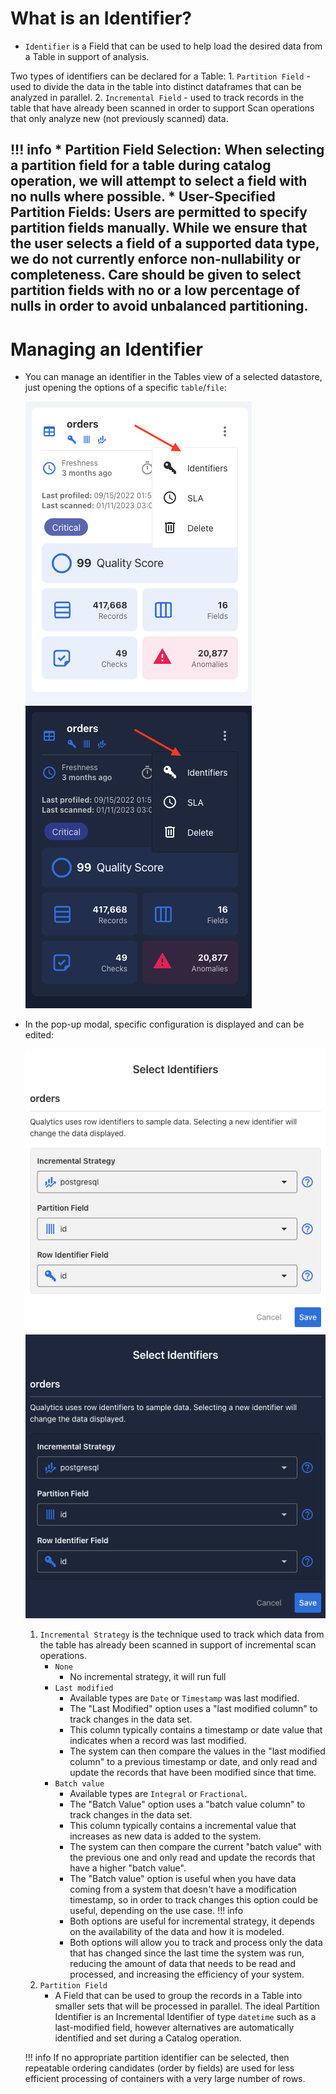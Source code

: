 # What is an Identifier?

* `Identifier` is a Field that can be used to help load the desired data from a Table in support of analysis. 

Two types of identifiers can be declared for a Table:
    1. `Partition Field` - used to divide the data in the table into distinct dataframes that can be analyzed in parallel.
    2. `Incremental Field` - used to track records in the table that have already been scanned in order to support Scan operations that only analyze new (not previously scanned) data.


!!! info
    * **Partition Field Selection**: When selecting a partition field for a table during catalog operation, we will attempt to select a field with no nulls where possible. 
    * **User-Specified Partition Fields**: Users are permitted to specify partition fields manually. While we ensure that the user selects a field of a supported data type, we do not currently enforce non-nullability or completeness. Care should be given to select partition fields with no or a low percentage of nulls in order to avoid unbalanced partitioning.
---

# Managing an Identifier

* You can manage an identifier in the Tables view of a selected datastore, just opening the options of a specific `table`/`file`:
 
    ![Screenshot](../assets/identifiers/identifiers-light.png#only-light)
    ![Screenshot](../assets/identifiers/identifiers-dark.png#only-dark)

* In the pop-up modal, specific configuration is displayed and can be edited:
  
    ![Screenshot](../assets/identifiers/identifier-screen-light.png#only-light)
    ![Screenshot](../assets/identifiers/identifier-screen-dark.png#only-dark)

     1. `Incremental Strategy` is the technique used to track which data from the table has already been scanned in support of incremental scan operations.
        * `None`
            - No incremental strategy, it will run full
        * `Last modified`
            - Available types are `Date` or `Timestamp` was last modified.
            - The "Last Modified" option uses a "last modified column" to track changes in the data set. 
            - This column typically contains a timestamp or date value that indicates when a record was last modified. 
            - The system can then compare the values in the "last modified column" to a previous timestamp or date, and only read and update the records that have been modified since that time.
        * `Batch value`
            - Available types are `Integral` or `Fractional`.
            - The "Batch Value" option uses a "batch value column" to track changes in the data set.
            - This column typically contains a incremental value that increases as new data is added to the system.
            - The system can then compare the current "batch value" with the previous one and only read and update the records that have a higher "batch value".
            - The "Batch value" option is useful when you have data coming from a system that doesn't have a modification timestamp, so in order to track changes this option could be useful, depending on the use case.
        !!! info
            - Both options are useful for incremental strategy, it depends on the availability of the data and how it is modeled. 
            - Both options will allow you to track and process only the data that has changed since the last time the system was run, reducing the amount of data that needs to be read and processed, and increasing the efficiency of your system.
    2. `Partition Field`
        * A Field that can be used to group the records in a Table into smaller sets that will be processed in parallel. The ideal Partition Identifier is an Incremental Identifier of type `datetime` such as a last-modified field, however alternatives are automatically identified and set during a Catalog operation.

    !!! info
        If no appropriate partition identifier can be selected, then repeatable ordering candidates (order by fields) are used for less efficient processing of containers with a very large number of rows.

    
